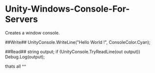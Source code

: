 # Unity-Windows-Console-For-Servers
Creates a window console.

##Write##
UnityConsole.WriteLine("Hello World !", ConsoleColor.Cyan);


##Read##
string output;
if (UnityConsole.TryReadLine(out output))
    Debug.Log(output);

thats all ^^
